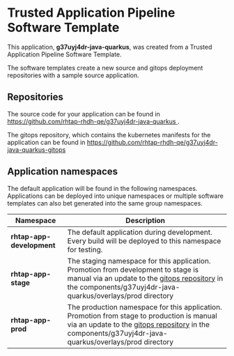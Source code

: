 # Trusted Application Pipeline Software Template

This application, **g37uyj4dr-java-quarkus**, was created from a Trusted Application Pipeline Software Template.

The software templates create a new source and gitops deployment repositories with a sample source application. 

## Repositories

The source code for your application can be found in [https://github.com/rhtap-rhdh-qe/g37uyj4dr-java-quarkus ](https://github.com/rhtap-rhdh-qe/g37uyj4dr-java-quarkus ).
 
The gitops repository, which contains the kubernetes manifests for the application can be found in 
[https://github.com/rhtap-rhdh-qe/g37uyj4dr-java-quarkus-gitops ](https://github.com/rhtap-rhdh-qe/g37uyj4dr-java-quarkus-gitops ) 

## Application namespaces 

The default application will be found in the following namespaces. Applications can be deployed into unique namespaces or multiple software templates can also bet generated into the same group namespaces.  

|  Namespace   |  Description   |  
| -------- | -------- |   
| **rhtap-app-development** | The default application during development. Every build will be deployed to this namespace for testing. | 
| **rhtap-app-stage** | The staging namespace for this application. Promotion from development to stage is manual via an update to the [gitops repository](https://github.com/rhtap-rhdh-qe/g37uyj4dr-java-quarkus-gitops ) in the components/g37uyj4dr-java-quarkus/overlays/prod directory |  
| **rhtap-app-prod** | The production namespace for this application. Promotion from stage to production is manual via an update to the [gitops repository](https://github.com/rhtap-rhdh-qe/g37uyj4dr-java-quarkus-gitops ) in the components/g37uyj4dr-java-quarkus/overlays/prod directory | 